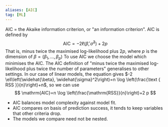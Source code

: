 ```yaml
---
aliases: [AIC]
tag: [ML]
---
```


AIC $=$ the Akaike information criterion, or "an information criterion".
AIC is defined by
$$
\mathrm{AIC}=-2 \ell\left(\widehat{\beta}, \widehat{\sigma}^2\right)+2 p
$$
That is, minus twice the maximised log-likelihood plus $2 p$, where $p$ is the dimension of $\beta=\left(\beta_1, \ldots, \beta_p\right)$
To use AIC we choose the model which minimises the AIC.
The AIC definition of "minus twice the maximised log-likelihood plus twice the number of parameters" generalises to other settings. In our case of linear models, the equation gives $-2 \ell\left(\widehat{\beta}, \widehat{\sigma}^2\right)=n \log \left(\frac{\text { RSS }}{n}\right)+n$, so we can use
$$
\mathrm{AIC}=n \log \left(\frac{\mathrm{RSS}}{n}\right)+2 p
$$

- AIC balances model complexity against model fit.
- AIC compares on basis of prediction success, it tends to keep variables that other criteria drop.
- The models we compare need not be nested.